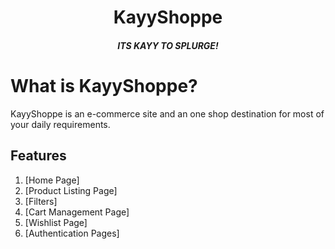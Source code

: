 
<h1 align="center">KayyShoppe</h1>
<h5 align="center">ITS KAYY TO SPLURGE!</h5>


# What is KayyShoppe?

KayyShoppe is an e-commerce site and an one shop destination for most of your daily requirements.


## Features

1. [Home Page]
2. [Product Listing Page]
3. [Filters]
4. [Cart Management Page]
5. [Wishlist Page]
6. [Authentication Pages]

